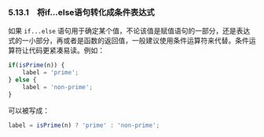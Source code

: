 ### 5.13.1　将if…else语句转化成条件表达式

如果 `if...else` 语句用于确定某个值，不论该值是赋值语句的一部分，还是表达式的一小部分，再或者是函数的返回值，一般建议使用条件运算符来代替。条件运算符让代码更紧凑易读。例如：

```javascript
if(isPrime(n)) {
    label = 'prime';
} else {
    label = 'non-prime';
} 
```

可以被写成：

```javascript
label = isPrime(n) ? 'prime' : 'non-prime';
```


